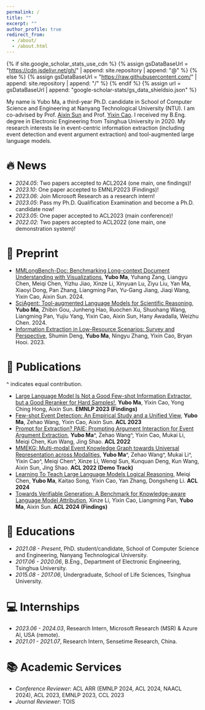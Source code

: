 ```yaml
---
permalink: /
title: ""
excerpt: ""
author_profile: true
redirect_from: 
  - /about/
  - /about.html
---
```


{% if site.google_scholar_stats_use_cdn %}
{% assign gsDataBaseUrl = "https://cdn.jsdelivr.net/gh/" | append: site.repository | append: "@" %}
{% else %}
{% assign gsDataBaseUrl = "https://raw.githubusercontent.com/" | append: site.repository | append: "/" %}
{% endif %}
{% assign url = gsDataBaseUrl | append: "google-scholar-stats/gs_data_shieldsio.json" %}

<span class='anchor' id='about-me'></span>

My name is Yubo Ma, a third-year Ph.D. candidate in School of Computer Science and Engineering at Nanyang Technological University (NTU). I am co-advised by Prof. [Aixin Sun](https://personal.ntu.edu.sg/axsun/) and Prof. [Yixin Cao](https://sites.google.com/view/yixin-homepage). I received my B.Eng. degree in Electronic Engineering from Tsinghua University in 2020. My research interests lie in event-centric information extraction (including event detection and event argument extraction) and tool-augmented large language models.


# 🔥 News
- *2024.05*: Two papers accepted to ACL2024 (one main, one findings)!
- *2023.10*: One paper accepted to EMNLP2023 (Findings)!
- *2023.06*: Join Microsoft Research as a research intern!
- *2023.05*: Pass my Ph.D. Qualification Examination and become a Ph.D. candidate now!
- *2023.05*: One paper accepted to ACL2023 (main conference)!  
- *2022.02*: Two papers accepted to ACL2022 (one main, one demonstration system)!


# 📒 Preprint
- [MMLongBench-Doc: Benchmarking Long-context Document Understanding with Visualizations](https://arxiv.org/abs/2407.01523), **Yubo Ma**, Yuhang Zang, Liangyu Chen, Meiqi Chen, Yizhu Jiao, Xinze Li, Xinyuan Lu, Ziyu Liu, Yan Ma, Xiaoyi Dong, Pan Zhang, Liangming Pan, Yu-Gang Jiang, Jiaqi Wang, Yixin Cao, Aixin Sun. 2024.
- [SciAgent: Tool-augmented Language Models for Scientific Reasoning](https://arxiv.org/abs/2402.11451), **Yubo Ma**, Zhibin Gou, Junheng Hao, Ruochen Xu, Shuohang Wang, Liangming Pan, Yujiu Yang, Yixin Cao, Aixin Sun, Hany Awadalla, Weizhu Chen. 2024.
- [Information Extraction in Low-Resource Scenarios: Survey and Perspective](https://arxiv.org/abs/2202.08063), Shumin Deng, **Yubo Ma**, Ningyu Zhang, Yixin Cao, Bryan Hooi. 2023.


# 📝 Publications 
^ indicates equal contribution.
- [Large Language Model Is Not a Good Few-shot Information Extractor, but a Good Reranker for Hard Samples!](https://arxiv.org/abs/2303.08559), **Yubo Ma**, Yixin Cao, Yong Ching Hong, Aixin Sun. **EMNLP 2023 (Findings)**
- [Few-shot Event Detection: An Empirical Study and a Unified View](https://aclanthology.org/2023.acl-long.628/), **Yubo Ma**, Zehao Wang, Yixin Cao, Aixin Sun. **ACL 2023**
- [Prompt for Extraction? PAIE: Prompting Argument Interaction for Event Argument Extraction](https://aclanthology.org/2022.acl-long.466/), **Yubo Ma**^, Zehao Wang^, Yixin Cao, Mukai Li, Meiqi Chen, Kun Wang, Jing Shao. **ACL 2022**
- [MMEKG: Multi-modal Event Knowledge Graph towards Universal Representation across Modalities](https://aclanthology.org/2022.acl-demo.23/), **Yubo Ma**^, Zehao Wang^, Mukai Li^, Yixin Cao^, Meiqi Chen^, Xinze Li, Wenqi Sun, Kunquan Deng, Kun Wang, Aixin Sun, Jing Shao. **ACL 2022 (Demo Track)**
- [Learning To Teach Large Language Models Logical Reasoning](https://arxiv.org/abs/2310.09158), Meiqi Chen, **Yubo Ma**, Kaitao Song, Yixin Cao, Yan Zhang, Dongsheng Li.  **ACL 2024**
- [Towards Verifiable Generation: A Benchmark for Knowledge-aware Language Model Attribution](https://arxiv.org/abs/2310.05634), Xinze Li, Yixin Cao, Liangming Pan, **Yubo Ma**, Aixin Sun. **ACL 2024 (Findings)**


# 📖 Educations
- *2021.08 - Present*, PhD. student/candidate, School of Computer Science and Engineering, Nanyang Technological University. 
- *2017.06 - 2020.06*, B.Eng., Department of Electronic Engineering, Tsinghua University.
- *2015.08 - 2017.06*, Undergraduate, School of Life Sciences, Tsinghua University.


# 💻 Internships
- *2023.06 - 2024.03*, Research Intern, Microsoft Research (MSR) & Azure AI, USA (remote).
- *2021.01 - 2021.07*, Research Intern, Sensetime Research, China.


# 📚 Academic Services
- *Conference Reviewer*: ACL ARR (EMNLP 2024, ACL 2024, NAACL 2024), ACL 2023, EMNLP 2023, CCL 2023
- *Journal Reviewer*: TOIS